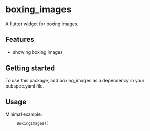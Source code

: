 # boxing_images

A flutter widget for boxing images.

## Features

 - showing boxing images


## Getting started

To use this package, add boxing_images as a dependency in your pubspec.yaml file.

## Usage

Minimal example:

```dart
     BoxingImages()
```

